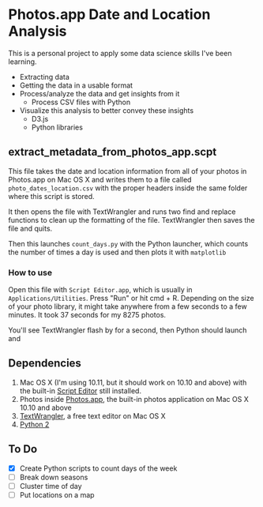 # Photos.app Date and Location Analysis
This is a personal project to apply some data science skills I've been learning.

- Extracting data
- Getting the data in a usable format
- Process/analyze the data and get insights from it
  - Process CSV files with Python
- Visualize this analysis to better convey these insights
  - D3.js
  - Python libraries

## extract_metadata_from_photos_app.scpt
This file takes the date and location information from all of your photos in Photos.app on Mac OS X and writes them to a file called `photo_dates_location.csv` with the proper headers inside the same folder where this script is stored. 

It then opens the file with TextWrangler and runs two find and replace functions to clean up the formatting of the file. TextWrangler then saves the file and quits.

Then this launches `count_days.py` with the Python launcher, which counts the number of times a day is used and then plots it with `matplotlib`

### How to use

Open this file with `Script Editor.app`, which is usually in `Applications/Utilities`. Press "Run" or hit cmd + R. Depending on the size of your photo library, it might take anywhere from a few seconds to a few minutes. It took 37 seconds for my 8275 photos.

You'll see TextWrangler flash by for a second, then Python should launch and 

## Dependencies

1. Mac OS X (I'm using 10.11, but it should work on 10.10 and above) with the built-in [Script Editor](http://guides.macrumors.com/Script_Editor) still installed.
2. Photos inside [Photos.app](https://www.apple.com/osx/photos/), the built-in photos application on Mac OS X 10.10 and above
3. [TextWrangler](https://itunes.apple.com/us/app/textwrangler/id404010395?mt=12), a free text editor on Mac OS X
4. [Python 2](https://www.python.org/downloads/)

## To Do
- [x] Create Python scripts to count days of the week
- [ ] Break down seasons
- [ ] Cluster time of day
- [ ] Put locations on a map